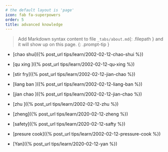 ```yaml
---
# the default layout is 'page'
icon: fab fa-superpowers
order: 5
title: advanced knowledge
---
```


> Add Markdown syntax content to file `_tabs/about.md`{: .filepath } and it will show up on this page.
{: .prompt-tip }

- [chao shui]({% post_url tips/learn/2002-02-12-chao-shui %}) 
- [qu xing ]({% post_url tips/learn/2002-02-12-qu-xing %}) 

- [stir fry]({% post_url tips/learn/2002-02-12-jian-chao %}) 

- [liang ban  ]({% post_url tips/learn/2002-02-12-liang-ban %}) 

- [jian chao ]({% post_url tips/learn/2002-02-12-jian-chao %}) 

- [zhu ]({% post_url tips/learn/2002-02-12-zhu %}) 

- [zheng]({% post_url tips/learn/2020-02-12-zheng %}) 

- [safety]({% post_url tips/learn/2020-02-12-safty %}) 


- [presure cook]({% post_url tips/learn/2002-02-12-pressure-cook %}) 

- [Yan]({% post_url tips/learn/2020-02-12-yan %}) 